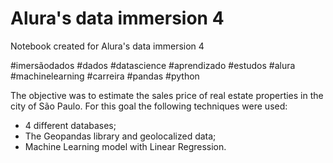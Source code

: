 # Alura's data immersion 4 

Notebook created for Alura's data immersion 4 

#imersãodados #dados #datascience #aprendizado #estudos #alura #machinelearning #carreira #pandas #python

The objective was to estimate the sales price of real estate properties in the city of São Paulo.
For this goal  the following techniques were used:
* 4 different databases; 
* The Geopandas library and geolocalized data;
* Machine Learning model with Linear Regression. 
